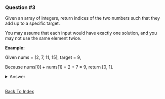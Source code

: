 ### Question #3

Given an array of integers, return indices of the two numbers such that they add up to a specific target.

You may assume that each input would have exactly one solution, and you may not use the same element twice.

**Example:**

Given nums = [2, 7, 11, 15], target = 9,

Because nums[0] + nums[1] = 2 + 7 = 9,
return [0, 1].

<details>
<summary>Answer</summary>

```JavaScript
// two arrays traversal
const twoSumTwoPasses = function(nums, target) {

  const hashMap = {};

  for(const [index, number] of nums.entries()) {
    hashMap[number] = index;
  }

  for(const [index, number] of nums.entries()) {
    const compliment = target - number;

    if(hashMap[compliment]) {
      return [hashMap[compliment], index ]
    }
  }

  return "no match"
};

// one array traversal
const twoSumOnePass = function(nums, target) {

  const hashMap = {};

  for(const [index, number] of nums.entries()) {
    const compliment = target - number;

    if(hashMap[compliment] != undefined) {
      return [hashMap[compliment], index ]
    }

    hashMap[number] = index;
  }

  return "no match"
};
```

Runtime complexity of this algorithm is `O(n)`.

</details>

<br>

[Back To Index](../index.md)
